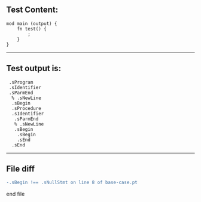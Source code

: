 
Test Content: 
-------------------------
```
mod main (output) {
    fn test() {
        ;
    }
}
```
------------------------
Test output is: 
-------------------------
```
 .sProgram
 .sIdentifier
 .sParmEnd
  % .sNewLine
  .sBegin
  .sProcedure
  .sIdentifier
   .sParmEnd
   % .sNewLine
   .sBegin
    .sBegin
    .sEnd
  .sEnd

```
------------------------

File diff
-------------------------
```diff
-.sBegin !== .sNullStmt on line 8 of base-case.pt

```
end file
